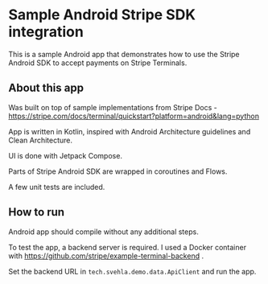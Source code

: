 # Sample Android Stripe SDK integration

This is a sample Android app that demonstrates how to use the Stripe Android SDK to accept payments on Stripe Terminals.

## About this app

Was built on top of sample implementations from Stripe Docs - https://stripe.com/docs/terminal/quickstart?platform=android&lang=python

App is written in Kotlin, inspired with Android Architecture guidelines and Clean Architecture.

UI is done with Jetpack Compose.

Parts of Stripe Android SDK are wrapped in coroutines and Flows.

A few unit tests are included.

## How to run

Android app should compile without any additional steps.

To test the app, a backend server is required. I used a Docker container with https://github.com/stripe/example-terminal-backend .

Set the backend URL in `tech.svehla.demo.data.ApiClient` and run the app.